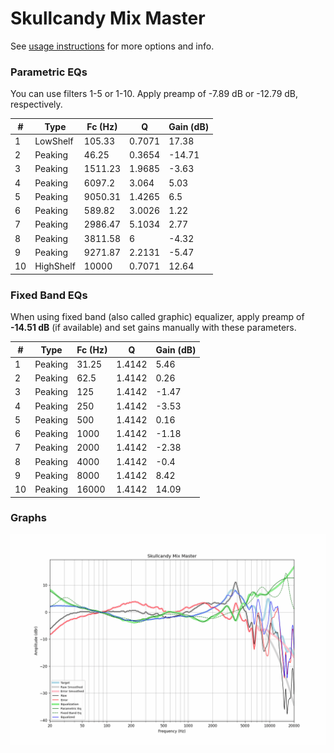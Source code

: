 # Skullcandy Mix Master
See [usage instructions](https://github.com/jaakkopasanen/AutoEq#usage) for more options and info.

### Parametric EQs
You can use filters 1-5 or 1-10. Apply preamp of -7.89 dB or -12.79 dB, respectively.

|   # | Type      |   Fc (Hz) |      Q |   Gain (dB) |
|-----|-----------|-----------|--------|-------------|
|   1 | LowShelf  |    105.33 | 0.7071 |       17.38 |
|   2 | Peaking   |     46.25 | 0.3654 |      -14.71 |
|   3 | Peaking   |   1511.23 | 1.9685 |       -3.63 |
|   4 | Peaking   |   6097.2  | 3.064  |        5.03 |
|   5 | Peaking   |   9050.31 | 1.4265 |        6.5  |
|   6 | Peaking   |    589.82 | 3.0026 |        1.22 |
|   7 | Peaking   |   2986.47 | 5.1034 |        2.77 |
|   8 | Peaking   |   3811.58 | 6      |       -4.32 |
|   9 | Peaking   |   9271.87 | 2.2131 |       -5.47 |
|  10 | HighShelf |  10000    | 0.7071 |       12.64 |

### Fixed Band EQs
When using fixed band (also called graphic) equalizer, apply preamp of **-14.51 dB** (if available) and set gains manually with these parameters.

|   # | Type    |   Fc (Hz) |      Q |   Gain (dB) |
|-----|---------|-----------|--------|-------------|
|   1 | Peaking |     31.25 | 1.4142 |        5.46 |
|   2 | Peaking |     62.5  | 1.4142 |        0.26 |
|   3 | Peaking |    125    | 1.4142 |       -1.47 |
|   4 | Peaking |    250    | 1.4142 |       -3.53 |
|   5 | Peaking |    500    | 1.4142 |        0.16 |
|   6 | Peaking |   1000    | 1.4142 |       -1.18 |
|   7 | Peaking |   2000    | 1.4142 |       -2.38 |
|   8 | Peaking |   4000    | 1.4142 |       -0.4  |
|   9 | Peaking |   8000    | 1.4142 |        8.42 |
|  10 | Peaking |  16000    | 1.4142 |       14.09 |

### Graphs
![](./Skullcandy%20Mix%20Master.png)

